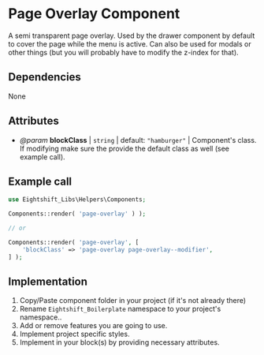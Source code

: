 # Page Overlay Component

A semi transparent page overlay. Used by the drawer component by default to cover the page while the menu is active. Can also be used for modals or other things (but you will probably have to modify the z-index for that).

## Dependencies

None

## Attributes

* _@param_ **blockClass** | `string` | default: `"hamburger"` | Component's class. If modifying make sure the provide the default class as well (see example call).

## Example call

```php
use Eightshift_Libs\Helpers\Components;

Components::render( 'page-overlay' ) );

// or

Components::render( 'page-overlay', [
	'blockClass' => 'page-overlay page-overlay--modifier',
] );
```

## Implementation

1. Copy/Paste component folder in your project (if it's not already there)
2. Rename `Eightshift_Boilerplate` namespace to your project's namespace..
3. Add or remove features you are going to use.
4. Implement project specific styles.
5. Implement in your block(s) by providing necessary attributes.
